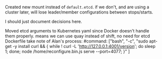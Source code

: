 Created new mount instead of `default.etcd`.
if we don't, and are using a cluster later, will lose leader/member
configurations between stops/starts.

I should just document decisions here.

Moved etcd arguments to Kubernetes yaml since Docker doesn't handle them
properly. means we can use quay instead of shift, no need for etcd Dockerfile
take note of Alan's process:
    #command: ["bash", "-c", "sudo apt-get -y install curl  && {  while ! curl -L 'http://127.0.0.1:4001/version'; do sleep 1; done; node /home/reconfigure.bin.js serve --port=4077; }" ]
